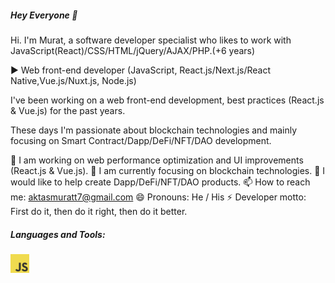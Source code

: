 <h5>Hey Everyone 👋</h5>

Hi. I'm Murat, a software developer specialist who likes to work with JavaScript(React)/CSS/HTML/jQuery/AJAX/PHP.(+6 years)

  ► Web front-end developer (JavaScript, React.js/Next.js/React Native,Vue.js/Nuxt.js, Node.js)
 
I've been working on a web front-end development, best practices (React.js & Vue.js) for the past years.

These days I'm passionate about blockchain technologies and mainly focusing on Smart Contract/Dapp/DeFi/NFT/DAO development.

🌱 I am working on web performance optimization and UI improvements (React.js & Vue.js).
🌱 I am currently focusing on blockchain technologies.
🤔 I would like to help create Dapp/DeFi/NFT/DAO products.
📫 How to reach me: aktasmuratt7@gmail.com
😄 Pronouns: He / His
⚡ Developer motto: First do it, then do it right, then do it better.


<h5>Languages and Tools:</h5>

<img src="https://raw.githubusercontent.com/github/explore/80688e429a7d4ef2fca1e82350fe8e3517d3494d/topics/javascript/javascript.png"  style="width:30px">


